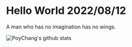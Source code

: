 # Hello World 2022/08/12

A man who has no imagination has no wings.

![PoyChang's github stats](https://github-readme-stats.vercel.app/api?username=poychang&show_icons=true&theme=dracula)
